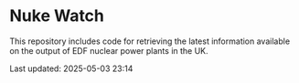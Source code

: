 # Nuke Watch

This repository includes code for retrieving the latest information available on the output of EDF nuclear power plants in the UK.

Last updated: 2025-05-03 23:14